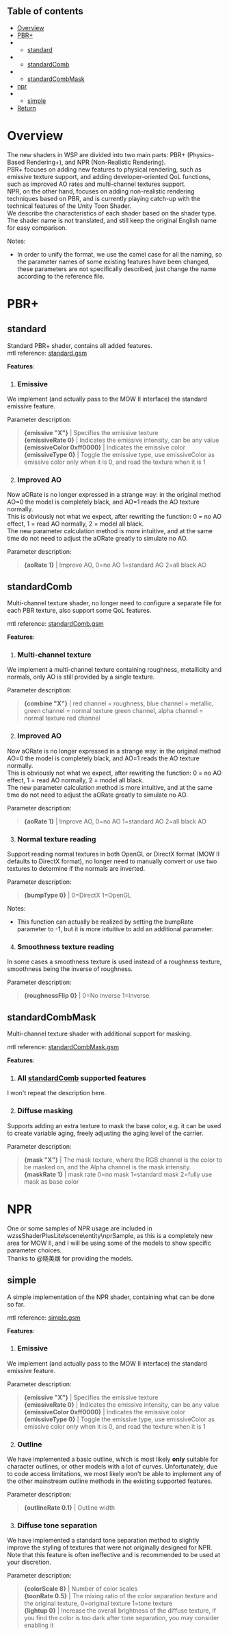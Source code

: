 ## Table of contents
* [Overview](#overview)
* [PBR+](#pbr)
* * [standard](#standard)
* * [standardComb](#standardcomb)
* * [standardCombMask](#standardcombmask)
* [npr](#npr)
* * [simple](#simple)
* [Return](./menu.md)

# Overview
The new shaders in WSP are divided into two main parts: PBR+ (Physics-Based Rendering+), and NPR (Non-Realistic Rendering).  
PBR+ focuses on adding new features to physical rendering, such as emissive texture support, and adding developer-oriented QoL functions, such as improved AO rates and multi-channel textures support.  
NPR, on the other hand, focuses on adding non-realistic rendering techniques based on PBR, and is currently playing catch-up with the technical features of the Unity Toon Shader.  
We describe the characteristics of each shader based on the shader type. The shader name is not translated, and still keep the original English name for easy comparison.  

Notes:
* In order to unify the format, we use the camel case for all the naming, so the parameter names of some existing features have been changed, these parameters are not specifically described, just change the name according to the reference file.

# PBR+
## standard
Standard PBR+ shader, contains all added features.  
mtl reference: [standard.gsm](./mtl/pbrPlus/standard.mtl)

**Features**:  
1. ### Emissive  
We implement (and actually pass to the MOW II interface) the standard emissive feature.

Parameter description:
> **{emissive "X"}** | Specifies the emissive texture  
> **{emissiveRate 0}** | Indicates the emissive intensity, can be any value  
> **{emissiveColor 0xff0000}** | Indicates the emissive color  
> **{emissiveType 0}** | Toggle the emissive type, use emissiveColor as emissive color only when it is 0, and read the texture when it is 1  

2. ### Improved AO  
Now aORate is no longer expressed in a strange way: in the original method AO=0 the model is completely black, and AO=1 reads the AO texture normally.  
This is obviously not what we expect, after rewriting the function: 0 = no AO effect, 1 = read AO normally, 2 = model all black.  
The new parameter calculation method is more intuitive, and at the same time do not need to adjust the aORate greatly to simulate no AO.

Parameter description:
> **{aoRate 1}** | Improve AO, 0=no AO 1=standard AO 2=all black AO  
## standardComb
Multi-channel texture shader, no longer need to configure a separate file for each PBR texture, also support some QoL features.

mtl reference: [standardComb.gsm](./mtl/pbrPlus/standardComb.mtl)

**Features**:  
1. ### Multi-channel texture  
We implement a multi-channel texture containing roughness, metallicity and normals, only AO is still provided by a single texture.  

Parameter description:
> **{combine "X"}** | red channel = roughness, blue channel = metallic, green channel = normal texture green channel, alpha channel = normal texture red channel  

2. ### Improved AO  
Now aORate is no longer expressed in a strange way: in the original method AO=0 the model is completely black, and AO=1 reads the AO texture normally.  
This is obviously not what we expect, after rewriting the function: 0 = no AO effect, 1 = read AO normally, 2 = model all black.  
The new parameter calculation method is more intuitive, and at the same time do not need to adjust the aORate greatly to simulate no AO.

Parameter description:
> **{aoRate 1}** | Improve AO, 0=no AO 1=standard AO 2=all black AO 

3. ### Normal texture reading  
Support reading normal textures in both OpenGL or DirectX format (MOW II defaults to DirectX format), no longer need to manually convert or use two textures to determine if the normals are inverted.

Parameter description:
> **{bumpType 0}** | 0=DirectX 1=OpenGL  

Notes:
* This function can actually be realized by setting the bumpRate parameter to -1, but it is more intuitive to add an additional parameter.

4. ### Smoothness texture reading  
In some cases a smoothness texture is used instead of a roughness texture, smoothness being the inverse of roughness.

Parameter description:
> **{roughnessFlip 0}** | 0=No inverse 1=Inverse.  

## standardCombMask
Multi-channel texture shader with additional support for masking.  

mtl reference: [standardCombMask.gsm](./mtl/pbrPlus/standardCombMask.mtl)

**Features**:  
1. ### All [standardComb](#standardcomb) supported features  
I won't repeat the description here.

2. ### Diffuse masking  
Supports adding an extra texture to mask the base color, e.g. it can be used to create variable aging, freely adjusting the aging level of the carrier.

Parameter description:  
> **{mask "X"}** | The mask texture, where the RGB channel is the color to be masked on, and the Alpha channel is the mask intensity.  
> **{maskRate 1}** | mask rate 0=no mask 1=standard mask 2=fully use mask as base color  
# NPR
One or some samples of NPR usage are included in wzssShaderPlusLite\scene\entity\nprSample, as this is a completely new area for MOW II, and I will be using some of the models to show specific parameter choices.  
Thanks to @晓美烟 for providing the models.

## simple
A simple implementation of the NPR shader, containing what can be done so far.  

mtl reference: [simple.gsm](./mtl/npr/simple.mtl)

**Features**:  
1. ### Emissive  
We implement (and actually pass to the MOW II interface) the standard emissive feature.

Parameter description:
> **{emissive "X"}** | Specifies the emissive texture  
> **{emissiveRate 0}** | Indicates the emissive intensity, can be any value  
> **{emissiveColor 0xff0000}** | Indicates the emissive color  
> **{emissiveType 0}** | Toggle the emissive type, use emissiveColor as emissive color only when it is 0, and read the texture when it is 1  

2. ### Outline  
We have implemented a basic outline, which is most likely **only** suitable for character outlines, or other models with a lot of curves. Unfortunately, due to code access limitations, we most likely won't be able to implement any of the other mainstream outline methods in the existing supported features.

Parameter description:
> **{outlineRate 0.1}** | Outline width  

3. ### Diffuse tone separation  
We have implemented a standard tone separation method to slightly improve the styling of textures that were not originally designed for NPR. Note that this feature is often ineffective and is recommended to be used at your discretion.

Parameter description:
> **{colorScale 8}** | Number of color scales  
> **{toonRate 0.5}** | The mixing ratio of the color separation texture and the original texture, 0=original texture 1=tone texture  
> **{lightup 0}** | Increase the overall brightness of the diffuse texture, if you find the color is too dark after tone separation, you may consider enabling it  